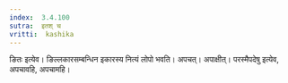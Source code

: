 ```yaml
---
index:  3.4.100
sutra:  इतश् च
vritti:  kashika 
---
```


ङितः इत्येव। ङिल्लकारसम्बन्धिन इकारस्य नित्यं लोपो भवति। अपचत्। अपाक्षीत्। परस्मैपदेषु इत्येव, अपचावहि, अपचामहि।

